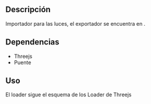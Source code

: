 ## Descripción

Importador para las luces, el exportador se encuentra en <enlace>.

## Dependencias

* Threejs
* Puente

## Uso

El loader sigue el esquema de los Loader de Threejs
